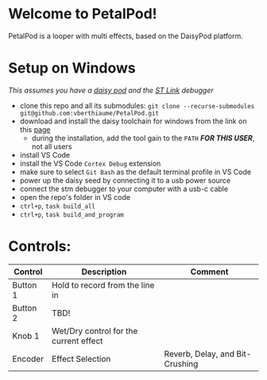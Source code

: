 # Welcome to PetalPod!

PetalPod is a looper with multi effects, based on the DaisyPod platform.

# Setup on Windows
_This assumes you have a [daisy pod](https://electro-smith.com/products/pod) and the [ST Link](https://electro-smith.com/products/st-link-v3-mini-debugger) debugger_
- clone this repo and all its submodules: `git clone --recurse-submodules git@github.com:vberthiaume/PetalPod.git`
- download and install the daisy toolchain for windows from the link on this [page](https://github.com/electro-smith/DaisyWiki/wiki/1c.-Installing-the-Toolchain-on-Windows)
	- during the installation, add the tool gain to the `PATH` ***FOR THIS USER***, not all users
- install VS Code
- install the VS Code `Cortex Debug` extension
- make sure to select `Git Bash` as the default terminal profile in VS Code
- power up the daisy seed by connecting it to a usb power source
- connect the stm debugger to your computer with a usb-c cable
- open the repo's folder in VS code
- `ctrl+p`, `task build_all`
- `ctrl+p`, `task build_and_program`

# Controls:
| Control | Description | Comment |
| - | - | - |
| Button 1 | Hold to record from the line in | |
| Button 2 | TBD! | |
| Knob 1 |  Wet/Dry control for the current effect | |
| Encoder |  Effect Selection | Reverb, Delay, and Bit-Crushing |
